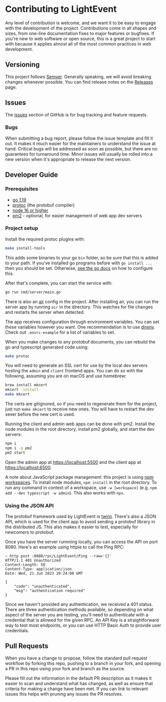 # Contributing to LightEvent

Any level of contribution is welcome, and we want it to be easy to engage with the development of the project. Contributions come in all shapes and sizes, from one-line documentation fixes to major features or bugfixes. If you're new to web software or open source, this is a great project to start with because it applies almost all of the most common practices in web development.

## Versioning

This project follows [Semver](https://semver.org/). Generally speaking, we will avoid breaking changes whenever possible. You can find release notes on the [Releases](https://github.com/aarongodin/lightevent/releases) page.

## Issues

The [issues](https://github.com/aarongodin/lightevent/issues) section of GitHub is for bug tracking and feature requests.

### Bugs

When submitting a bug report, please follow the issue template and fill it out. It makes it much easier for the maintainers to understand the issue at hand. Critical bugs will be addressed as soon as possible, but there are no guarantees for turnaround time. Minor issues will usually be rolled into a new version when it's appropriate to release the next version.

## Developer Guide

### Prerequisites

* [go 1.19](https://go.dev/)
* [protoc](https://grpc.io/docs/protoc-installation/) (the protobuf compiler)
* [node 16 or higher](https://nodejs.org/en)
* [pm2](https://pm2.keymetrics.io/) - optional, for easier management of web app dev servers

### Project setup

Install the required protoc plugins with:

```sh
make install-tools
```

This adds some binaries to your go `bin` folder, so be sure that this is added to your path. If you've installed go programs before with `go install ...` then you should be set. Otherwise, [see the go docs](https://pkg.go.dev/cmd/go#hdr-Compile_and_install_packages_and_dependencies) on how to configure this.

After that's complete, you can start the service with:

```sh
go run cmd/server/main.go
```

There is also an [air](https://github.com/cosmtrek/air) config in the project. After installing air, you can run the server app by running `air` in the directory. This watches for file changes and restarts the server when detected.

The app receives configuration through environment variables. You can set these variables however you want. One recommendation is to use [direnv](https://direnv.net/). Check out `.envrc-example` for a list of variables to set.

When you make changes to any protobuf documents, you can rebuild the go and typescript generated code using:

```sh
make protoc
```

You will need to generate an SSL cert for use by the local dev servers hosting the `admin` and `client` frontend apps. You can do so with the following, assuming you are on macOS and use homebrew:

```sh
brew install mkcert
mkcert -install
make mkcert
```

The certs are gitignored, so if you need to regenerate them for the project, just run `make mkcert` to receive new ones. You will have to restart the dev sever before the new cert is used.

Running the client and admin web apps can be done with pm2. Install the node modules in the root directory, install pm2 globally, and start the dev servers:

```sh
npm i
npm i -g pm2
pm2 start
```

Open the admin app at [https://localhost:5500](https://localhost:5500) and the client app at [https://localhost:6500](https://localhost:6500).

A note about JavaScript package management: this project is using [npm workspaces](https://docs.npmjs.com/cli/v10/using-npm/workspaces). To install node modules, `npm install` in the root directory. To run any command in context of a workspace, use `-w [workspace]` (e.g. `npm add --dev typescript -w admin`). This also works with `npx`.

### Using the JSON API

The protobuf framework used by LightEvent is [twirp](https://twitchtv.github.io/twirp/). There's also a JSON API, which is used for the client app to avoid sending a protobuf library in the distributed JS. This also makes it easier to test, especially for newcomers to protobuf.

Once you have the server runnning locally, you can access the API on port 8080. Here's an example using httpie to call the Ping RPC:

```
~ http post :8080/rpc/LightEvent/Ping --raw='{}'
HTTP/1.1 401 Unauthorized
Content-Length: 58
Content-Type: application/json
Date: Wed, 21 Jun 2023 20:24:08 GMT

{
    "code": "unauthenticated",
    "msg": "authentication required"
}
```

Since we haven't provided any authentication, we received a 401 status. There are three authentication methods available, so depending on what aspect of the server you are testing, you'll need to authenticate with a credential that is allowed for the given RPC. An API Key is a straightforward way to test most endpoints, or you can use HTTP Basic Auth to provide user credentials.

## Pull Requests

When you have a change to propose, follow the standard pull request workflow by forking this repo, pushing to a branch in your fork, and opening a PR in this repo using your fork and branch as the source.

Please fill out the information in the default PR description as it makes it easier to scan and understand what has changed, as well as ensure that criteria for making a change have been met. If you can link to relevant issues this helps with pruning any issues the PR resolves.
